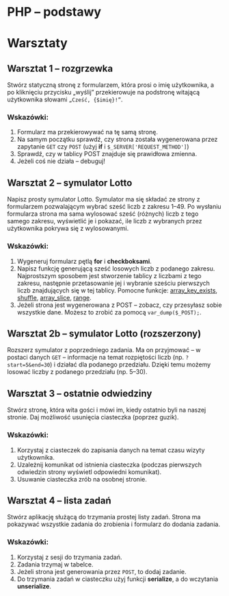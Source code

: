 # PHP &ndash; podstawy
# Warsztaty

## Warsztat 1 &ndash; rozgrzewka
Stwórz statyczną stronę z formularzem, która prosi o imię użytkownika, a po kliknięciu przycisku „wyślij” przekierowuje na podstronę witającą użytkownika słowami `„Cześć, {$imię}!”`.

### Wskazówki:
1. Formularz ma przekierowywać na tę samą stronę.
2. Na samym początku sprawdź, czy strona została wygenerowana przez zapytanie ```GET``` czy ```POST``` (użyj **if** i ```$_SERVER['REQUEST_METHOD']```)
3. Sprawdź, czy w tablicy POST znajduje się prawidłowa zmienna.
4. Jeżeli coś nie działa &ndash; debuguj!

## Warsztat 2 &ndash; symulator Lotto
Napisz prosty symulator Lotto. Symulator ma się składać ze strony z formularzem pozwalającym wybrać sześć liczb z zakresu 1&ndash;49. Po wysłaniu formularza strona ma sama wylosować sześć (różnych) liczb z tego samego zakresu, wyświetlić je i pokazać, ile liczb z wybranych przez użytkownika pokrywa się z wylosowanymi.

### Wskazówki:
1. Wygeneruj formularz pętlą **for** i **checkboksami**.
2. Napisz funkcję generującą sześć losowych liczb z podanego zakresu. Najprostszym sposobem jest stworzenie tablicy z liczbami z tego zakresu, następnie przetasowanie jej i wybranie sześciu pierwszych liczb znajdujących się w tej tablicy. Pomocne funkcje: [array_key_exists][array_key_exists], [shuffle][shuffle], [array_slice][array_slice], [range][range].
3. Jeżeli strona jest wygenerowana z POST &ndash; zobacz, czy przesyłasz sobie wszystkie dane. Możesz to zrobić za pomocą ```var_dump($_POST);```.

## Warsztat 2b &ndash; symulator Lotto (rozszerzony)
Rozszerz symulator z poprzedniego zadania. Ma on przyjmować &ndash; w postaci danych ```GET``` &ndash; informacje na temat rozpiętości liczb (np. ```?start=5&end=30```) i działać dla podanego przedziału.
Dzięki temu możemy losować liczby z podanego przedziału (np. 5&ndash;30).

## Warsztat 3 &ndash; ostatnie odwiedziny
Stwórz stronę, która wita gości i mówi im, kiedy ostatnio byli na naszej stronie. Daj możliwość usunięcia ciasteczka (poprzez guzik).

### Wskazówki:
1. Korzystaj z ciasteczek do zapisania danych na temat czasu wizyty użytkownika.
2. Uzależnij komunikat od istnienia ciasteczka (podczas pierwszych odwiedzin strony wyświetl odpowiedni komunikat).
3. Usuwanie ciasteczka zrób na osobnej stronie.

## Warsztat 4 &ndash; lista zadań
Stwórz aplikację służącą do trzymania prostej listy zadań. Strona ma pokazywać wszystkie zadania do zrobienia i formularz do dodania zadania.

### Wskazówki:
1. Korzystaj z sesji do trzymania zadań.
2. Zadania trzymaj w tabelce.
3. Jeżeli strona jest generowania przez ```POST```, to dodaj zadanie.
4. Do trzymania zadań w ciasteczku użyj funkcji **serialize**, a do wczytania **unserialize**.

<!-- Links -->
[array_key_exists]:https://secure.php.net/manual/en/function.array-key-exists.php
[shuffle]:https://secure.php.net/manual/en/function.shuffle.php
[array_slice]:https://secure.php.net/manual/en/function.array-slice.php
[range]:https://secure.php.net/manual/en/function.range.php
